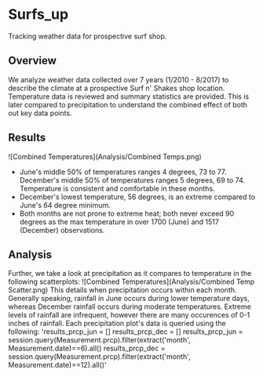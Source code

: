 # Surfs_up
Tracking weather data for prospective surf shop.

## Overview
We analyze weather data collected over 7 years (1/2010 - 8/2017) to describe the climate at a prospective Surf n' Shakes shop location. Temperature data is reviewed and summary statistics are provided. This is later compared to precipitation to understand the combined effect of both out key data points.

## Results
![Combined Temperatures](Analysis/Combined Temps.png)

*  June's middle 50% of temperatures ranges 4 degrees, 73 to 77. December's middle 50% of temperatures ranges 5 degrees, 69 to 74. Temperature is consistent and comfortable in these months.
*  December's lowest temperature, 56 degrees, is an extreme compared to June's 64 degree minimum.
*  Both months are not prone to extreme heat; both never exceed 90 degrees as the max temperature in over 1700 (June) and 1517 (December) observations.

## Analysis
Further, we take a look at precipitation as it compares to temperature in the following scatterplots:
![Combined Temperatures](Analysis/Combined Temp Scatter.png)
This details when precipitation occurs within each month. Generally speaking, rainfall in June occurs during lower temperature days, whereas December rainfall occurs during moderate temperatures. Extreme levels of rainfall are infrequent, however there are many occurences of 0-1 inches of rainfall. Each precipitation plot's data is queried using the following:
'results_prcp_jun = []
results_prcp_dec = []
results_prcp_jun = session.query(Measurement.prcp).filter(extract('month', Measurement.date)==6).all()
results_prcp_dec = session.query(Measurement.prcp).filter(extract('month', Measurement.date)==12).all()'